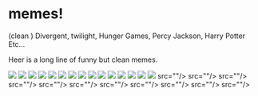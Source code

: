 # memes!
(clean )  Divergent, twilight, Hunger Games, Percy Jackson, Harry Potter  Etc...




Heer is a long line of funny but clean memes. 







<img src="https://i.pinimg.com/originals/e5/a5/cf/e5a5cf8ac89ae279fa8027dbf7758715.jpg"/>
<img src="https://i.pinimg.com/originals/28/32/db/2832db0fdabdbf92ba992d7170175c62.jpg"/>
<img
src="https://i.pinimg.com/564x/23/58/72/235872f188ae3168baca39914c76b318.jpg"/>
<img src="https://i.pinimg.com/564x/b1/41/5b/b1415bf78edc3007ad99a8c5c211d13b.jpg"/>
<img src="https://encrypted-tbn0.gstatic.com/images?q=tbn%3AANd9GcRjqmNZVXSiBwJf9xXZ6NYCYQPxJuWO7T7Jc06f1cJI2eUH9tuG&usqp=CAU"/>
<img src="https://qph.fs.quoracdn.net/main-qimg-b873dab3210fb93f40d73f38153ba9d1"/>
<imgsrc="https://d.wattpad.com/story_parts/198333668/images/142205ff1c77ea44.jpghttps://d.wattpad.com/story_parts/198333668/images/142205ff1c77ea44.jpg"/>
<imgsrc="https://d.wattpad.com/story_parts/198333668/images/142205ff1c77ea44.jpg"/>
<img src="https://d.wattpad.com/story_parts/192210401/images/141cdb3e230cd7da.jpg"/>
<img src="https://i.pinimg.com/originals/ab/ff/c3/abffc339082c5218da4214ad9f3724d8.jpg"/>
<img src="https://i.pinimg.com/originals/d9/8e/84/d98e84ec6dc5947d9a6bb81cf6ef4d4a.jpg"/>
<img src="https://scontent-lga3-1.cdninstagram.com/v/t51.2885-15/sh0.08/e35/c47.0.910.910a/s640x640/71307919_757279961390096_8200864527204480344_n.jpg?_nc_ht=scontent-lga3-1.cdninstagram.com&_nc_cat=108&_nc_ohc=R_scm9tkNYMAX85CDJq&oh=0c65b2f9f43bcac0d0be512669de1f0f&oe=5EC7A9B0jpg"/>
<img src="https://willwriteforboots.files.wordpress.com/2016/08/c6a96bade4a27bb96736bc760fc1019f-jpg.gif?w=371&h=387"/>
<img src="https://i.pinimg.com/736x/4f/55/b1/4f55b1694d93f43291b2761fe37a7e76.jpg"/>
<img
src="https://em.wattpad.com/23c18ee04afaa35516ae9a213f56b8dd2bc59766/68747470733a2f2f73332e616d617a6f6e6177732e636f6d2f776174747061642d6d656469612d736572766963652f53746f7279496d6167652f4c33305339736d4f785f593245673d3d2d3736313233353835362e313562333632646665333065666432303630333732343138313237382e6a7067?s=fit&w=720&h=720jpg"/>
<img src="https://i.pinimg.com/originals/dd/e1/37/dde137bbb159328ce9b8f402606f1261.jpg"/>
<img src="https://pics.me.me/just-book-of-the-things-what-areyou-reading-jace-tnats-45267347.jpg"/>
src=""/>
src=""/>
src=""/>
src=""/>
src=""/>
src=""/>
src=""/>
src=""/>
src=""/>
src=""/>
src=""/>





